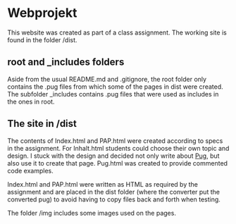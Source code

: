 # Webprojekt

This website was created as part of a class assignment. The working site is
found in the folder /dist. 

## root and _includes folders

Aside from the usual README.md and .gitignore, the root folder only contains
the .pug files from which some of the pages in dist were created. The subfolder
_includes contains .pug files that were used as includes in the ones in root.

## The site in /dist

The contents of Index.html and PAP.html were created according to specs in the
assignment. For Inhalt.html students could choose their own topic and design.
I stuck with the design and decided not only write about 
[Pug](https://github.com/pugjs/pug), but also use it to create that page. 
Pug.html was created to provide commented code examples.

Index.html and PAP.html were written as HTML as required by the assignment and
are placed in the dist folder (where the converter put the converted pug) to
avoid having to copy files back and forth when testing.

The folder /img includes some images used on the pages.

